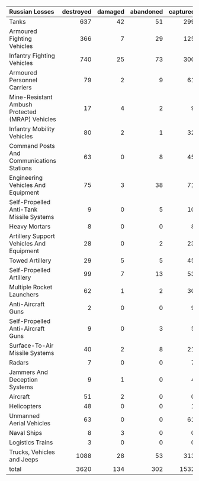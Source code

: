 | Russian Losses                                   |   destroyed |   damaged |   abandoned |   captured |   total |
|:-------------------------------------------------|------------:|----------:|------------:|-----------:|--------:|
| Tanks                                            |         637 |        42 |          51 |        299 |    1029 |
| Armoured Fighting Vehicles                       |         366 |         7 |          29 |        125 |     527 |
| Infantry Fighting Vehicles                       |         740 |        25 |          73 |        300 |    1138 |
| Armoured Personnel Carriers                      |          79 |         2 |           9 |         61 |     151 |
| Mine-Resistant Ambush Protected  (MRAP) Vehicles |          17 |         4 |           2 |          9 |      32 |
| Infantry Mobility Vehicles                       |          80 |         2 |           1 |         32 |     115 |
| Command Posts And Communications Stations        |          63 |         0 |           8 |         45 |     116 |
| Engineering Vehicles And Equipment               |          75 |         3 |          38 |         71 |     187 |
| Self-Propelled Anti-Tank Missile Systems         |           9 |         0 |           5 |         10 |      24 |
| Heavy Mortars                                    |           8 |         0 |           0 |          8 |      16 |
| Artillery Support Vehicles And Equipment         |          28 |         0 |           2 |         23 |      53 |
| Towed Artillery                                  |          29 |         5 |           5 |         45 |      84 |
| Self-Propelled Artillery                         |          99 |         7 |          13 |         53 |     172 |
| Multiple Rocket Launchers                        |          62 |         1 |           2 |         30 |      95 |
| Anti-Aircraft Guns                               |           2 |         0 |           0 |          9 |      11 |
| Self-Propelled Anti-Aircraft Guns                |           9 |         0 |           3 |          5 |      17 |
| Surface-To-Air Missile Systems                   |          40 |         2 |           8 |         21 |      71 |
| Radars                                           |           7 |         0 |           0 |          7 |      14 |
| Jammers And Deception Systems                    |           9 |         1 |           0 |          4 |      14 |
| Aircraft                                         |          51 |         2 |           0 |          0 |      53 |
| Helicopters                                      |          48 |         0 |           0 |          1 |      49 |
| Unmanned Aerial Vehicles                         |          63 |         0 |           0 |         61 |     124 |
| Naval Ships                                      |           8 |         3 |           0 |          0 |      11 |
| Logistics Trains                                 |           3 |         0 |           0 |          0 |       3 |
| Trucks, Vehicles and Jeeps                       |        1088 |        28 |          53 |        313 |    1482 |
| total                                            |        3620 |       134 |         302 |       1532 |    5588 |